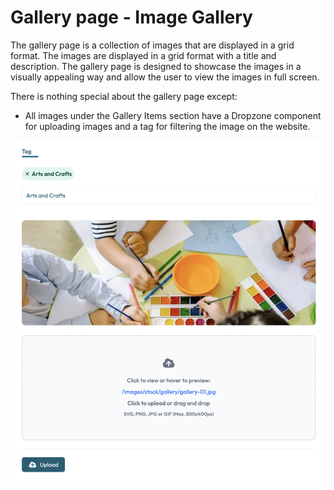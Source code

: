 # Gallery page - Image Gallery
The gallery page is a collection of images that are displayed in a grid format. The images are displayed in a grid format with a title and description. 
The gallery page is designed to showcase the images in a visually appealing way and allow the user to view the images in full screen.

There is nothing special about the gallery page except:
- All images under the Gallery Items section have a Dropzone component for uploading images and a tag for filtering the image on the website.

<img src="../images/gallery.png" alt="Open gallery" width="750">
